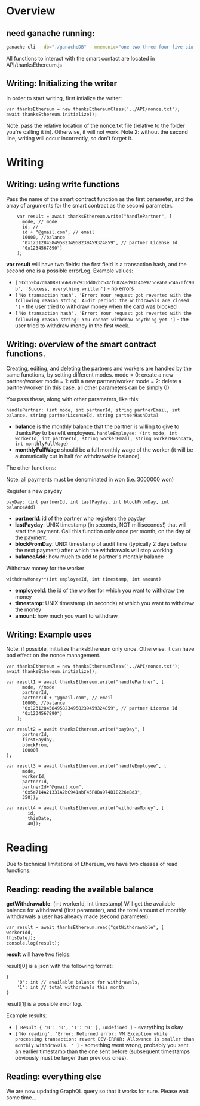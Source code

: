 # Overview

## need ganache running:
``` bash
ganache-cli --db="./ganacheDB" --mnemonic="one two three four five six seven eight nine ten eleven twelve" --account "0xc72698efb0958673193b9a5b89c64ebff5d359ab36b87eb6686c28d245ff0a4d, 100000000000000000000000000000000000000000000000000000000000000000000000000000"  --miner.coinbase 0xcB5b685C3bf58cCeeD8Bbe3fe391eab8bC5f1046  --chain.vmErrorsOnRPCResponse true
```

All functions to interact with the smart contact are located in API/thanksEthereum.js

## Writing: Initializing the writer

In order to start writing, first intialize the writer:
``` 
var thanksEthereum = new thanksEthereumClass('../API/nonce.txt');
await thanksEthereum.initialize();
```
Note: pass the relative location of the nonce.txt file (relative to the folder you're calling it in). Otherwise, it will not work. 
Note 2: without the second line, writing will occur incorrectly, so don't forget it.

# Writing 

## Writing: using write functions

Pass the name of the smart contract function as the first parameter, and the array of arguments for the smart contract as the second parameter. 
```
    var result = await thanksEthereum.write("handlePartner", [
      mode, // mode
      id, // 
      id + "@gmail.com", // email
      10000, //balance
      "0x1231284584958234958239459324859", // partner License Id
      "0x1234567890"]
    );
```

**var result** will have two fields: the first field is a transaction hash, and the second one is a possible errorLog. Example values:
- `['0x159b47d1a0891566820c933dd02bc537f68248d9314be975dea6a5c4670fc90b',
'Success, everything written']` - no errors
 - `['No transaction hash',
'Error: Your request got reverted with the following reason string: Audit period: the withdrawals are closed ']` - the user tried to withdraw money when the card was blocked
- `['No transaction hash',
'Error: Your request got reverted with the following reason string: You cannot withdraw anything yet ']` - the user tried to withdraw money in the first week.

## Writing: overview of the smart contract functions.

Creating, editing, and deleting the partners and workers are handled by the same functions, by setting different modes.
mode = 0: create a new partner/worker
mode = 1: edit a new partner/worker
mode = 2: delete a partner/worker (in this case, all other parameters can be simply 0)

You pass these, along with other parameters, like this:

`handlePartner: (int mode, int partnerId, string partnerEmail, int balance, string partnerLicenseId, string partnerHashData)`
- **balance** is the monthly balance that the partner is willing to give to thanksPay to benefit employees.
`handleEmployee: (int mode, int workerId, int partnerId, string workerEmail, string workerHashData, int monthlyFullWage)`
- **monthlyFullWage** should be a full monthly wage of the worker (it will be automatically cut in half for withdrawable balance).

The other functions:

Note: all payments must be denominated in won (i.e. 3000000 won)

Register a new payday

`payDay: (int partnerId, int lastPayday, int blockFromDay, int balanceAdd)`
- **partnerId**: id of the partner who registers the payday
- **lastPayday**: UNIX timestamp (in seconds, NOT milliseconds!) that will start the payment. Call this function only once per month, on the day of the payment.
- **blockFromDay**: UNIX timestamp of audit time (typically 2 days before the next payment) after which the withdrawals will stop working
- **balanceAdd**: how much to add to partner's monthly balance

Withdraw money for the worker

`withdrawMoney**(int employeeId, int timestamp, int amount)`
- **employeeId**: the id of the worker for which you want to withdraw the money
- **timestamp**: UNIX timestamp (in seconds) at which you want to withdraw the money
- **amount**: how much you want to withdraw.

## Writing: Example uses

Note: if possible, initialize thanksEthereum only once. Otherwise, it can have bad effect on the nonce management.
```
var thanksEthereum = new thanksEthereumClass('../API/nonce.txt');
await thanksEthereum.initialize();

var result1 = await thanksEthereum.write("handlePartner", [
      mode, //mode
      partnerId,
      partnerId + "@gmail.com", // email
      10000, //balance
      "0x1231284584958234958239459324859", // partner License Id
      "0x1234567890"]
    );

var result2 = await thanksEthereum.write("payDay", [
      partnerId,
      firstPayday,
      blockFrom,
      10000]
);

var result3 = await thanksEthereum.write("handleEmployee", [
      mode,
      workerId,
      partnerId,
      partnerId+"@gmail.com",
      "0x5e714A21331A2bC941abF45F8Ba974B1B226eBd3",
      350]);
      
var result4 = await thanksEthereum.write("withdrawMoney", [
        id,
        thisDate,
        40]);
```
# Reading

Due to technical limitations of Ethereum, we have two classes of read functions:

## Reading: reading the available balance

**getWithdrawable**: (int workerId, int timestamp)
Will get the available balance for withdrawal (first parameter), and the total amount of monthly withdrawals a user has already made (second parameter).

```
var result = await thanksEthereum.read("getWithdrawable", [
workerIdd,
thisDate]);
console.log(result);
```
**result** will have two fields: 

result[0] is a json with the following format:
```
{
    '0': int // available balance for withdrawals,
    '1': int // total withdrawals this month
}
```

result[1] is a possible error log.

Example results:
- `[ Result { '0': '0', '1': '0' }, undefined ]` - everything is okay
- `['No reading', 'Error: Returned error: VM Exception while processing transaction: revert DEV-ERROR: Allowance is smaller than monthly withdrawals. '
]` - something went wrong, probably you sent an earlier timestamp than the one sent before (subsequent timestamps obviously must be larger than previous ones).


## Reading: everything else

We are now updating GraphQL query so that it works for sure. Please wait some time...
